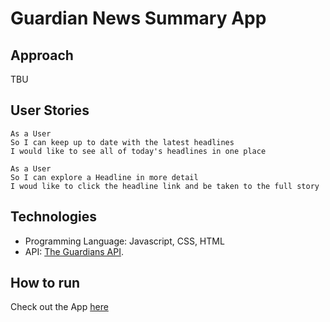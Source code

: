 # Guardian News Summary App

## Approach

TBU

## User Stories

```
As a User
So I can keep up to date with the latest headlines
I would like to see all of today's headlines in one place
```
```
As a User
So I can explore a Headline in more detail
I woud like to click the headline link and be taken to the full story
```

## Technologies

- Programming Language: Javascript, CSS, HTML
- API: [The Guardians API](https://open-platform.theguardian.com/explore/).

## How to run 

Check out the App [here](http://expensive-fairies.surge.sh/)
